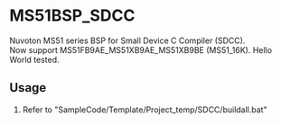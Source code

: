 # MS51BSP_SDCC
Nuvoton MS51 series BSP for Small Device C Compiler (SDCC). <br>
Now support MS51FB9AE_MS51XB9AE_MS51XB9BE (MS51_16K). Hello World tested. 

## Usage
 1. Refer to "SampleCode/Template/Project_temp/SDCC/buildall.bat"
